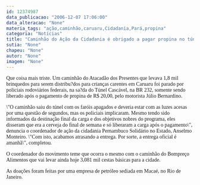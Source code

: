 ```yaml
---
id: 12374987
data_publicacao: "2006-12-07 17:06:00"
data_alteracao: "None"
materia_tags: "ação,caminhão,caruaru,Cidadania,Pará,propina"
categoria: "Notícias"
title: "Caminhão do Ação da Cidadania é obrigado a pagar propina no túnel da BR 232 para chegar em Caruaru"
sutia: "None"
chapeu: "None"
autor: "None"
imagem: "None"
---
```

<p><P><FONT face=Verdana>Que coisa mais triste. Um caminhão do Atacadão dos Presentes que levava 1,8 mil brinquedos para serem distribu?dos para crianças carentes em Caruaru foi parado por policiais rodoviários federais, na sa?da do Túnel Cascável, na BR 232, somente sendo liberado após o pagamento de propina de R$ 20,00, pelo motorista Júlio Bernardino.</FONT></P></p>
<p><P><FONT face=Verdana>\"O caminhão saiu do túnel com os faróis apagados e deveria estar com as luzes acesas por uma questão de segundos, mas os policiais implicaram. Mesmo tendo sido informados da destinação final da carga e dos objetivos nobres do programa, eles disseram que era a cerveja do final de semana e só liberaram a carga após o pagamento\", denuncia o coordenador de ação da cidadania Pernambuco Solidário no Estado, Anselmo Monteiro. \"Com isto, acabamos atrasando a entrega. Por sorte, a entrega oficial é amanhã\", completou.</FONT></P></p>
<p><P><FONT face=Verdana>O coordenador do movimento teme que ocorra o mesmo com o caminhão do Bompreço Alimentos que vai levar ainda hoje 3,081 mil cestas básicas para a cidade.</FONT></P></p>
<p><P><FONT face=Verdana>As doações foram feitas por uma empresa de petróleo sediada em Macaé, no Rio de Janeiro.</FONT></P> </p>
